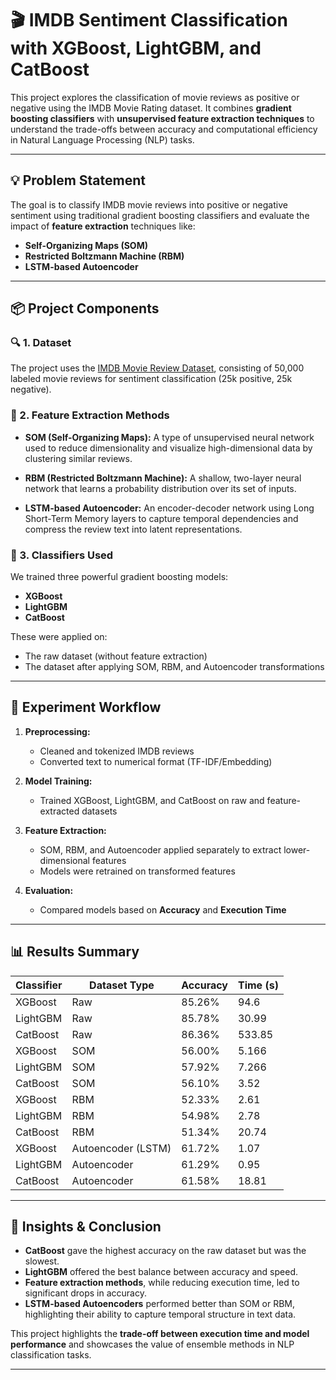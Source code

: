 # 🎬 IMDB Sentiment Classification with XGBoost, LightGBM, and CatBoost

This project explores the classification of movie reviews as positive or negative using the IMDB Movie Rating dataset. It combines **gradient boosting classifiers** with **unsupervised feature extraction techniques** to understand the trade-offs between accuracy and computational efficiency in Natural Language Processing (NLP) tasks.

---

## 💡 Problem Statement

The goal is to classify IMDB movie reviews into positive or negative sentiment using traditional gradient boosting classifiers and evaluate the impact of **feature extraction** techniques like:

- **Self-Organizing Maps (SOM)**
- **Restricted Boltzmann Machine (RBM)**
- **LSTM-based Autoencoder**

---

## 📦 Project Components

### 🔍 1. Dataset
The project uses the [IMDB Movie Review Dataset](https://www.kaggle.com/datasets/lakshmi25npathi/imdb-dataset-of-50k-movie-reviews), consisting of 50,000 labeled movie reviews for sentiment classification (25k positive, 25k negative).

### 🧠 2. Feature Extraction Methods

- **SOM (Self-Organizing Maps):** A type of unsupervised neural network used to reduce dimensionality and visualize high-dimensional data by clustering similar reviews.
  
- **RBM (Restricted Boltzmann Machine):** A shallow, two-layer neural network that learns a probability distribution over its set of inputs.

- **LSTM-based Autoencoder:** An encoder-decoder network using Long Short-Term Memory layers to capture temporal dependencies and compress the review text into latent representations.

### 🤖 3. Classifiers Used

We trained three powerful gradient boosting models:

- **XGBoost**
- **LightGBM**
- **CatBoost**

These were applied on:
- The raw dataset (without feature extraction)
- The dataset after applying SOM, RBM, and Autoencoder transformations

---

## 🧪 Experiment Workflow

1. **Preprocessing:**
   - Cleaned and tokenized IMDB reviews
   - Converted text to numerical format (TF-IDF/Embedding)

2. **Model Training:**
   - Trained XGBoost, LightGBM, and CatBoost on raw and feature-extracted datasets

3. **Feature Extraction:**
   - SOM, RBM, and Autoencoder applied separately to extract lower-dimensional features
   - Models were retrained on transformed features

4. **Evaluation:**
   - Compared models based on **Accuracy** and **Execution Time**

---

## 📊 Results Summary

| Classifier | Dataset Type       | Accuracy | Time (s) |
|------------|--------------------|----------|----------|
| XGBoost    | Raw                | 85.26%   | 94.6     |
| LightGBM   | Raw                | 85.78%   | 30.99    |
| CatBoost   | Raw                | 86.36%   | 533.85   |
| XGBoost    | SOM                | 56.00%   | 5.166    |
| LightGBM   | SOM                | 57.92%   | 7.266    |
| CatBoost   | SOM                | 56.10%   | 3.52     |
| XGBoost    | RBM                | 52.33%   | 2.61     |
| LightGBM   | RBM                | 54.98%   | 2.78     |
| CatBoost   | RBM                | 51.34%   | 20.74    |
| XGBoost    | Autoencoder (LSTM) | 61.72%   | 1.07     |
| LightGBM   | Autoencoder        | 61.29%   | 0.95     |
| CatBoost   | Autoencoder        | 61.58%   | 18.81    |

---

## 🧠 Insights & Conclusion

- **CatBoost** gave the highest accuracy on the raw dataset but was the slowest.
- **LightGBM** offered the best balance between accuracy and speed.
- **Feature extraction methods**, while reducing execution time, led to significant drops in accuracy.
- **LSTM-based Autoencoders** performed better than SOM or RBM, highlighting their ability to capture temporal structure in text data.

This project highlights the **trade-off between execution time and model performance** and showcases the value of ensemble methods in NLP classification tasks.

---

